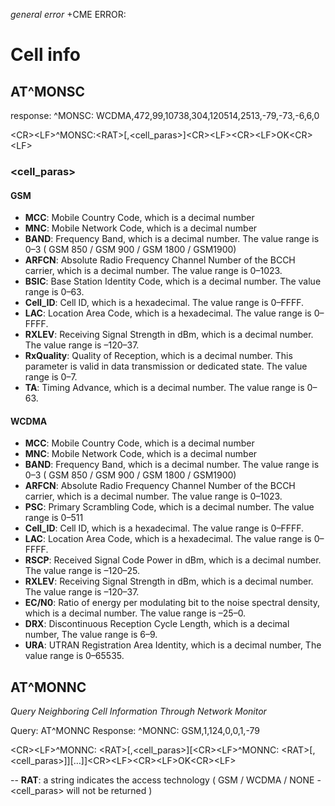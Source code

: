 *general error*
<CR><LF>+CME ERROR: <err><CR><LF>


# Cell info

## AT^MONSC


response: ^MONSC: WCDMA,472,99,10738,304,120514,2513,-79,-73,-6,6,0

\<CR\>\<LF\>^MONSC:\<RAT\>[,\<cell_paras\>]\<CR\>\<LF\>\<CR\>\<LF\>OK\<CR\>\<LF\>


### \<cell_paras\>

#### GSM

- **MCC**: Mobile Country Code, which is a decimal number
- **MNC**: Mobile Network Code, which is a decimal number
- **BAND**: Frequency Band, which is a decimal number. The value range is 0–3 ( GSM 850 / GSM 900 / GSM 1800 /  GSM1900)
- **ARFCN**: Absolute Radio Frequency Channel Number of the BCCH carrier, which is a decimal number. The value range is 0–1023.
- **BSIC**: Base Station Identity Code, which is a decimal number. The value range is 0–63.
- **Cell_ID**: Cell ID, which is a hexadecimal. The value range is 0–FFFF.
- **LAC**: Location Area Code, which is a hexadecimal. The value range is 0–FFFF.
- **RXLEV**: Receiving Signal Strength in dBm, which is a decimal number. The value range is –120–37.
- **RxQuality**: Quality of Reception, which is a decimal number. This parameter is valid in data transmission or dedicated state. The value range is 0–7.
- **TA**: Timing Advance, which is a decimal number. The value range is 0–63.

#### WCDMA

- **MCC**: Mobile Country Code, which is a decimal number
- **MNC**: Mobile Network Code, which is a decimal number
- **BAND**: Frequency Band, which is a decimal number. The value range is 0–3 ( GSM 850 / GSM 900 / GSM 1800 /  GSM1900)
- **ARFCN**: Absolute Radio Frequency Channel Number of the BCCH carrier, which is a decimal number. The value range is 0–1023.
- **PSC**: Primary Scrambling Code, which is a decimal number. The value range is 0–511
- **Cell_ID**: Cell ID, which is a hexadecimal. The value range is 0–FFFF.
- **LAC**: Location Area Code, which is a hexadecimal. The value range is 0–FFFF.
- **RSCP**: Received Signal Code Power in dBm, which is a decimal number. The value range is –120–25.
- **RXLEV**: Receiving Signal Strength in dBm, which is a decimal number. The value range is –120–37.
- **EC/N0**: Ratio of energy per modulating bit to the noise spectral density, which is a decimal number. The value range is –25–0.
- **DRX**: Discontinuous Reception Cycle Length, which is a decimal number, The value range is 6–9.
- **URA**: UTRAN Registration Area Identity, which is a decimal number, The value range is 0–65535.


## AT^MONNC
*Query Neighboring Cell Information Through Network Monitor*

Query: AT^MONNC
Response: ^MONNC: GSM,1,124,0,0,1,-79

\<CR\>\<LF\>^MONNC: \<RAT\>[,\<cell_paras\>][\<CR\>\<LF\>^MONNC: \<RAT\>[,\<cell_paras\>]][…]]\<CR\>\<LF\>\<CR\>\<LF\>OK\<CR\>\<LF\>

-- **RAT**: a string indicates the access technology ( GSM / WCDMA / NONE - \<cell_paras\> will not be returned )










